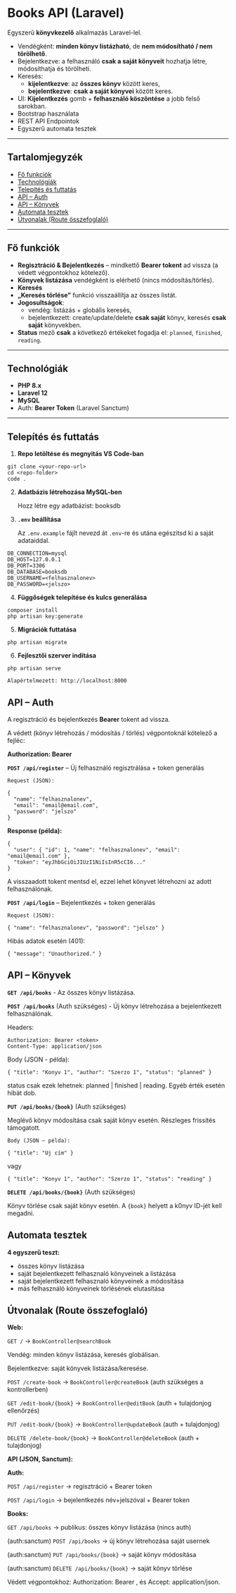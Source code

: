 # Books API (Laravel)

Egyszerű **könyvkezelő** alkalmazás Laravel-lel.

- Vendégként: **minden könyv listázható**, de **nem módosítható / nem törölhető**.
- Bejelentkezve: a felhasználó **csak a saját könyveit** hozhatja létre, módosíthatja és törölheti.
- Keresés:
  - **kijelentkezve**: az **összes könyv** között keres,
  - **bejelentkezve**: **csak a saját könyvei** között keres.
- UI: **Kijelentkezés** gomb + **felhasználó köszöntése** a jobb felső sarokban.
- Bootstrap használata
- REST API Endpointok
- Egyszerű automata tesztek

---

## Tartalomjegyzék

- [Fő funkciók](#fő-funkciók)
- [Technológiák](#technológiák)
- [Telepítés és futtatás](#telepítés-és-futtatás)
- [API – Auth](#api--auth)
- [API – Könyvek](#api--könyvek)
- [Automata tesztek](#automata-tesztek)
- [Útvonalak (Route összefoglaló)](#útvonalak-route-összefoglaló)

---

## Fő funkciók

- **Regisztráció & Bejelentkezés** – mindkettő **Bearer tokent** ad vissza (a védett végpontokhoz kötelező).
- **Könyvek listázása** vendégként is elérhető (nincs módosítás/törlés).
- **Keresés**
- **„Keresés törlése”** funkció visszaállítja az összes listát.
- **Jogosultságok**:
  - vendég: listázás + globális keresés,
  - bejelentkezett: create/update/delete **csak saját** könyv, keresés **csak saját** könyvekben.
- **Status** mező **csak** a következő értékeket fogadja el: `planned`, `finished`, `reading`.

---

## Technológiák

- **PHP 8.x**
- **Laravel 12**
- **MySQL**
- Auth: **Bearer Token** (Laravel Sanctum)

---

## Telepítés és futtatás

1) **Repo letöltése és megnyitás VS Code-ban**
```
git clone <your-repo-url>
cd <repo-folder>
code .
```

2) **Adatbázis létrehozása MySQL-ben**

   Hozz létre egy adatbázist: booksdb
   
3) **`.env` beállítása**

   Az `.env.example` fájlt nevezd át `.env`-re és utána egészitsd ki a saját adataiddal.
   
```
DB_CONNECTION=mysql
DB_HOST=127.0.0.1
DB_PORT=3306
DB_DATABASE=booksdb
DB_USERNAME=<felhasznalonev>
DB_PASSWORD=<jelszo>
```
4) **Függőségek telepítése és kulcs generálása**
```
composer install
php artisan key:generate
```

5) **Migrációk futtatása**
```
php artisan migrate
```

6) **Fejlesztői szerver indítása**
```
php artisan serve
```
```
Alapértelmezett: http://localhost:8000
```

## API – Auth

A regisztráció és bejelentkezés **Bearer** tokent ad vissza.

A védett (könyv létrehozás / módosítás / törlés) végpontoknál kötelező a fejléc:

**Authorization: Bearer <token>**


**```POST /api/register```** – Új felhasználó regisztrálása + token generálás
```
Request (JSON):

{
  "name": "felhasznalonev",
  "email": "email@email.com",
  "password": "jelszo"
}
```


**Response (példa):**
```
{
  "user": { "id": 1, "name": "felhasznalonev", "email": "email@email.com" },
  "token": "eyJhbGciOiJIUzI1NiIsInR5cCI6..."
}
```

A visszaadott tokent mentsd el, ezzel lehet könyvet létrehozni az adott felhasználónak.

**```POST /api/login```** – Bejelentkezés + token generálás
```
Request (JSON):

{ "name": "felhasznalonev", "password": "jelszo" }
```

Hibás adatok esetén (401):
```
{ "message": "Unauthorized." }
```

## API – Könyvek

**```GET /api/books```** - Az összes könyv listázása.


**```POST /api/books```** (Auth szükséges) - Új könyv létrehozása a bejelentkezett felhasználónak.

Headers:
```
Authorization: Bearer <token>
Content-Type: application/json
```

Body (JSON - példa):
```
{ "title": "Konyv 1", "author": "Szerzo 1", "status": "planned" }
```

status csak ezek lehetnek: planned | finished | reading. Egyéb érték esetén hibät dob.


**```PUT /api/books/{book}```** (Auth szükséges)

Meglévő könyv módosítása csak saját könyv esetén. Részleges frissítés támogatott.
```
Body (JSON – példa):

{ "title": "Uj cím" }
```

vagy

```{ "title": "Konyv 1", "author": "Szerzo 1", "status": "reading" }```


**```DELETE /api/books/{book}```** (Auth szükséges)

Könyv törlése csak saját könyv esetén. A `{book}` helyett a k0nyv ID-jét kell megadni.

## Automata tesztek

**4 egyszerű teszt:**
  - összes könyv listázása
  - saját bejelentkezett felhasznaló könyveinek a listázása
  - saját bejelentkezett felhasznaló könyveinek a módosítása
  - más felhasználó könyveinek törlésének elutasítása

## Útvonalak (Route összefoglaló)

**Web:**

```GET /``` → ```BookController@searchBook```

Vendég: minden könyv listázása, keresés globálisan.

Bejelentkezve: saját könyvek listázása/keresése.

```POST /create-book``` → ```BookController@createBook``` (auth szükséges a kontrollerben)

```GET /edit-book/{book}``` → ```BookController@editBook``` (auth + tulajdonjog ellenőrzés)

```PUT /edit-book/{book}``` → ```BookController@updateBook``` (auth + tulajdonjog)

```DELETE /delete-book/{book}``` → ```BookController@deleteBook``` (auth + tulajdonjog)

**API (JSON, Sanctum):**

**Auth:**

```POST /api/register``` → regisztráció + Bearer token

```POST /api/login``` → bejelentkezés név+jelszóval + Bearer token

**Books:**

```GET /api/books``` → publikus: összes könyv listázása (nincs auth)

(auth:sanctum) ```POST /api/books``` → új könyv létrehozása saját usernek

(auth:sanctum) ```PUT /api/books/{book}``` → saját könyv módosítása

(auth:sanctum) ```DELETE /api/books/{book}``` → saját könyv törlése

Védett végpontokhoz: Authorization: Bearer <token>, és Accept: application/json.

